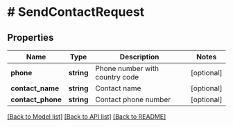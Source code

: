 # # SendContactRequest

## Properties

Name | Type | Description | Notes
------------ | ------------- | ------------- | -------------
**phone** | **string** | Phone number with country code | [optional]
**contact_name** | **string** | Contact name | [optional]
**contact_phone** | **string** | Contact phone number | [optional]

[[Back to Model list]](../../README.md#models) [[Back to API list]](../../README.md#endpoints) [[Back to README]](../../README.md)

